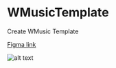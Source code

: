 # WMusicTemplate
Create WMusic Template

<a href="https://www.figma.com/file/e3Kl36VO4XbbSy70F7LwvV/VaViMusic?node-id=0%3A1">Figma link</a>



![alt text](https://github.com/Viorelll/clean-architecture-dotnet/blob/main/ViMusicTemplate.png?raw=true)
